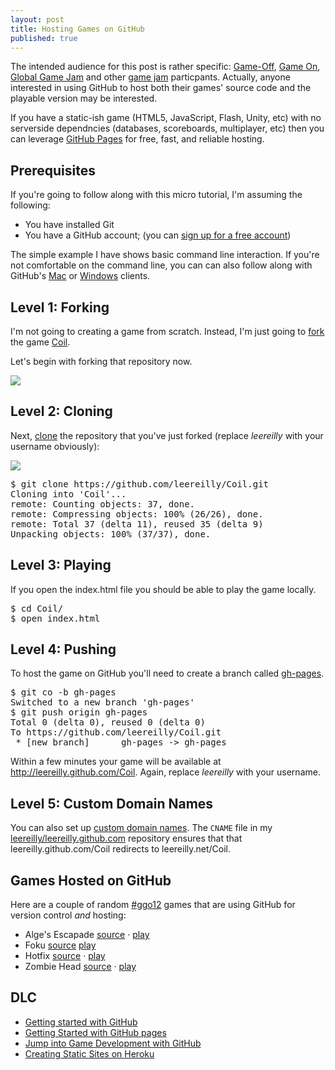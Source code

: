 ```yaml
---
layout: post
title: Hosting Games on GitHub
published: true
---
```


<span></span>

The intended audience for this post is rather specific: [Game-Off](http://game-off.github.com), [Game On](http://www.mozilla.org/en-US/gameon/), [Global Game Jam](http://globalgamejam.org/) and other [game jam](http://www.gamejamcentral.com/) particpants. Actually, anyone interested in using GitHub to host both their games' source code and the playable version may be interested.

If you have a static-ish game (HTML5, JavaScript, Flash, Unity, etc) with no serverside dependncies (databases, scoreboards, multiplayer, etc) then you can leverage [GitHub Pages](http://pages.github.com/) for free, fast, and reliable hosting.

## Prerequisites

If you're going to follow along with this micro tutorial, I'm assuming the following:

* You have installed Git
* You have a GitHub account; (you can [sign up for a free account](https://github.com/signup/free))

The simple example I have shows basic command line interaction. If you're not comfortable on the command line, you can can also follow along with GitHub's [Mac](http://mac.github.com) or [Windows](http://windows.github.com) clients.

## Level 1: Forking

I'm not going to creating a game from scratch. Instead, I'm just going to [fork](https://help.github.com/articles/fork-a-repo) the game [Coil](https://github.com/hakimel/Coil).

Let's begin with forking that repository now.

![](http://i.imgur.com/aEYtR.png)

## Level 2: Cloning

Next,  [clone](https://help.github.com/articles/duplicating-a-repo) the repository that you've just forked (replace *leereilly* with your username obviously):

![](http://i.imgur.com/WvL9y.png)

<pre>
$ git clone https://github.com/leereilly/Coil.git
Cloning into 'Coil'...
remote: Counting objects: 37, done.
remote: Compressing objects: 100% (26/26), done.
remote: Total 37 (delta 11), reused 35 (delta 9)
Unpacking objects: 100% (37/37), done.
</pre>

## Level 3: Playing

If you open the index.html file you should be able to play the game locally.

<pre>
$ cd Coil/
$ open index.html
</pre>

## Level 4: Pushing

To host the game on GitHub you'll need to create a branch called [gh-pages](https://help.github.com/articles/creating-project-pages-manually).

<pre>
$ git co -b gh-pages
Switched to a new branch 'gh-pages'
$ git push origin gh-pages
Total 0 (delta 0), reused 0 (delta 0)
To https://github.com/leereilly/Coil.git
 * [new branch]      gh-pages -> gh-pages
</pre>

Within a few minutes your game will be available at http://leereilly.github.com/Coil. Again, replace *leereilly* with your username.

## Level 5: Custom Domain Names

You can also set up [custom domain names](https://help.github.com/articles/setting-up-a-custom-domain-with-pages). The `CNAME` file in my [leereilly/leereilly.github.com](https://github.com/leereilly/leereilly.github.com) repository ensures that that leereilly.github.com/Coil redirects to leereilly.net/Coil.

## Games Hosted on GitHub

Here are a couple of random  [#ggo12](https://twitter.com/search?q=%23ggo12&src=hash) games that are using GitHub for version control *and* hosting:

* Alge's Escapade [source](https://github.com/dave-and-mike) · [play](http://dave-and-mike.github.com/game-off-2012/)
* Foku [source](https://github.com/Eugeny/foku) [play](http://eugeny.github.com/foku/)
* Hotfix [source](https://github.com/sdrdis/hotfix) · [play](http://sdrdis.github.com/hotfix/)
* Zombie Head [source](https://github.com/condran/game-off-2012) · [play](http://paulcondran.com/game-off-2012/)

## DLC

* [Getting started with GitHub](https://help.github.com/)
* [Getting Started with GitHub pages](https://help.github.com/categories/20/articles)
* [Jump into Game Development with GitHub](http://leereilly.net/2012/05/01/game-development-on-github.html)
* [Creating Static Sites on Heroku](https://devcenter.heroku.com/articles/static-sites-ruby)
